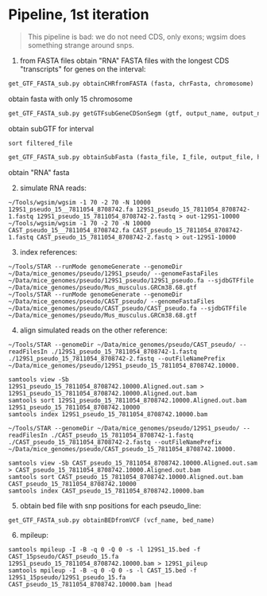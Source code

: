 # Pipeline, 1st iteration

> This pipeline is bad: we do not need CDS, only exons; wgsim does something strange around snps. 

1. from FASTA files obtain "RNA" FASTA files with the longest CDS "transcripts" for genes on the interval:

```python
get_GTF_FASTA_sub.py obtainCHRfromFASTA (fasta, chrFasta, chromosome) 
```
obtain fasta with only 15 chromosome
```python      
get_GTF_FASTA_sub.py getGTFsubGeneCDSonSegm (gtf, output_name, output_name_filtered, I) 
```
obtain subGTF for interval
```
sort filtered_file
```
```python
get_GTF_FASTA_sub.py obtainSubFasta (fasta_file, I_file, output_file, header):
```      
obtain "RNA" fasta

2. simulate RNA reads:
```
~/Tools/wgsim/wgsim -1 70 -2 70 -N 10000  129S1_pseudo_15__7811054_8708742.fa 129S1_pseudo_15_7811054_8708742-1.fastq 129S1_pseudo_15_7811054_8708742-2.fastq > out-129S1-10000
~/Tools/wgsim/wgsim -1 70 -2 70 -N 10000  CAST_pseudo_15__7811054_8708742.fa CAST_pseudo_15_7811054_8708742-1.fastq CAST_pseudo_15_7811054_8708742-2.fastq > out-129S1-10000
```

3. index references:
```
~/Tools/STAR --runMode genomeGenerate --genomeDir ~/Data/mice_genomes/pseudo/129S1_pseudo/ --genomeFastaFiles ~/Data/mice_genomes/pseudo/129S1_pseudo/129S1_pseudo.fa --sjdbGTFfile ~/Data/mice_genomes/pseudo/Mus_musculus.GRCm38.68.gtf
~/Tools/STAR --runMode genomeGenerate --genomeDir ~/Data/mice_genomes/pseudo/CAST_pseudo/ --genomeFastaFiles ~/Data/mice_genomes/pseudo/CAST_pseudo/CAST_pseudo.fa --sjdbGTFfile ~/Data/mice_genomes/pseudo/Mus_musculus.GRCm38.68.gtf
```

4. align simulated reads on the other reference:
```
~/Tools/STAR --genomeDir ~/Data/mice_genomes/pseudo/CAST_pseudo/ --readFilesIn ./129S1_pseudo_15_7811054_8708742-1.fastq ./129S1_pseudo_15_7811054_8708742-2.fastq --outFileNamePrefix ~/Data/mice_genomes/pseudo/129S1_pseudo_15_7811054_8708742.10000.

samtools view -Sb 129S1_pseudo_15_7811054_8708742.10000.Aligned.out.sam > 129S1_pseudo_15_7811054_8708742.10000.Aligned.out.bam
samtools sort 129S1_pseudo_15_7811054_8708742.10000.Aligned.out.bam 129S1_pseudo_15_7811054_8708742.10000
samtools index 129S1_pseudo_15_7811054_8708742.10000.bam

~/Tools/STAR --genomeDir ~/Data/mice_genomes/pseudo/129S1_pseudo/ --readFilesIn ./CAST_pseudo_15_7811054_8708742-1.fastq ./CAST_pseudo_15_7811054_8708742-2.fastq --outFileNamePrefix ~/Data/mice_genomes/pseudo/CAST_pseudo_15_7811054_8708742.10000.
  
samtools view -Sb CAST_pseudo_15_7811054_8708742.10000.Aligned.out.sam > CAST_pseudo_15_7811054_8708742.10000.Aligned.out.bam
samtools sort CAST_pseudo_15_7811054_8708742.10000.Aligned.out.bam CAST_pseudo_15_7811054_8708742.10000
samtools index CAST_pseudo_15_7811054_8708742.10000.bam
```

5. obtain bed file with snp positions for each pseudo_line:
```python
get_GTF_FASTA_sub.py obtainBEDfromVCF (vcf_name, bed_name)
```

6. mpileup:
```
samtools mpileup -I -B -q 0 -Q 0 -s -l 129S1_15.bed -f CAST_15pseudo/CAST_pseudo_15.fa 129S1_pseudo_15_7811054_8708742.10000.bam > 129S1_pileup
samtools mpileup -I -B -q 0 -Q 0 -s -l CAST_15.bed -f 129S1_15pseudo/129S1_pseudo_15.fa CAST_pseudo_15_7811054_8708742.10000.bam |head   
```
